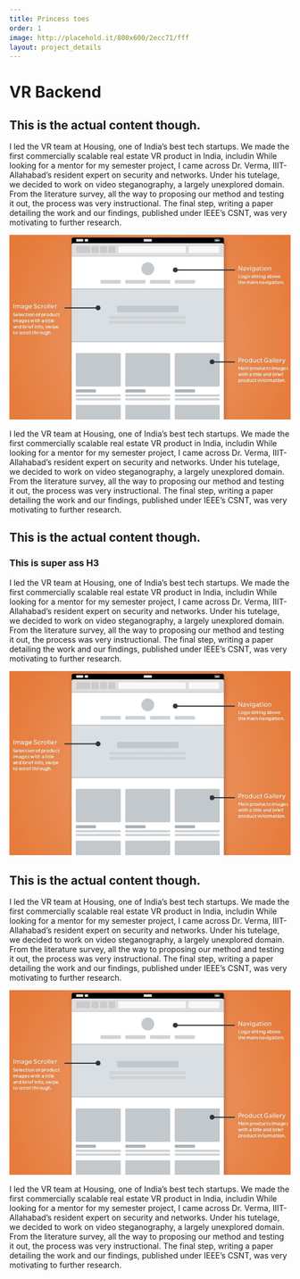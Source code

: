 ```yaml
---
title: Princess toes
order: 1
image: http://placehold.it/800x600/2ecc71/fff
layout: project_details
---
```


# VR Backend

## This is the actual content though.

I led the VR team at Housing, one of India’s best tech startups. We made the first commercially scalable real estate VR product in India, includin While looking for a mentor for my semester project, I came across Dr. Verma, IIIT-Allahabad’s resident expert on security and networks. Under his tutelage, we decided to work on video steganography, a largely unexplored domain. From the literature survey, all the way to proposing our method and testing it out, the process was very instructional. The final step, writing a paper detailing the work and our findings, published under IEEE’s CSNT, was very motivating to further research.

![randomimage](/assets/big_image_placeholder.png)


I led the VR team at Housing, one of India’s best tech startups. We made the first commercially scalable real estate VR product in India, includin While looking for a mentor for my semester project, I came across Dr. Verma, IIIT-Allahabad’s resident expert on security and networks. Under his tutelage, we decided to work on video steganography, a largely unexplored domain. From the literature survey, all the way to proposing our method and testing it out, the process was very instructional. The final step, writing a paper detailing the work and our findings, published under IEEE’s CSNT, was very motivating to further research.


## This is the actual content though.

### This is super ass H3

I led the VR team at Housing, one of India’s best tech startups. We made the first commercially scalable real estate VR product in India, includin While looking for a mentor for my semester project, I came across Dr. Verma, IIIT-Allahabad’s resident expert on security and networks. Under his tutelage, we decided to work on video steganography, a largely unexplored domain. From the literature survey, all the way to proposing our method and testing it out, the process was very instructional. The final step, writing a paper detailing the work and our findings, published under IEEE’s CSNT, was very motivating to further research.

![randomimage](/assets/big_image_placeholder.png)


## This is the actual content though.

I led the VR team at Housing, one of India’s best tech startups. We made the first commercially scalable real estate VR product in India, includin While looking for a mentor for my semester project, I came across Dr. Verma, IIIT-Allahabad’s resident expert on security and networks. Under his tutelage, we decided to work on video steganography, a largely unexplored domain. From the literature survey, all the way to proposing our method and testing it out, the process was very instructional. The final step, writing a paper detailing the work and our findings, published under IEEE’s CSNT, was very motivating to further research.

![randomimage](/assets/big_image_placeholder.png)


I led the VR team at Housing, one of India’s best tech startups. We made the first commercially scalable real estate VR product in India, includin While looking for a mentor for my semester project, I came across Dr. Verma, IIIT-Allahabad’s resident expert on security and networks. Under his tutelage, we decided to work on video steganography, a largely unexplored domain. From the literature survey, all the way to proposing our method and testing it out, the process was very instructional. The final step, writing a paper detailing the work and our findings, published under IEEE’s CSNT, was very motivating to further research.
